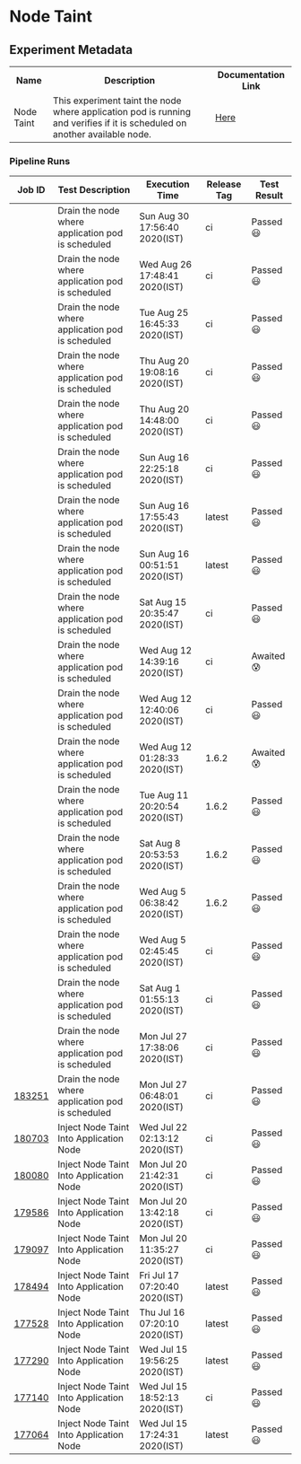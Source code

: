 # Node Taint

## Experiment Metadata

<table>
<tr>
<th> Name </th>
<th> Description </th>
<th> Documentation Link </th>
</tr>
<tr>
<td> Node Taint </td>
<td> This experiment taint the node where application pod is running and verifies if it is scheduled on another available node. </td>
<td>   <a href="https://docs.litmuschaos.io/docs/node-taint/"> Here </a> </td>
</tr> 
</table>

### Pipeline Runs


| Job ID |   Test Description         | Execution Time | Release Tag   | Test Result   |
 |---------|---------------------------| --------------|--------|--------|
|     <a href= "https://gitlab.mayadata.io/litmuschaos/litmus-e2e/-/jobs/"></a>           |  Drain the node where application pod is scheduled           | Sun Aug 30 17:56:40 2020(IST)  | ci | Passed :smiley: |
|     <a href= "https://gitlab.mayadata.io/litmuschaos/litmus-e2e/-/jobs/"></a>           |  Drain the node where application pod is scheduled           | Wed Aug 26 17:48:41 2020(IST)  | ci | Passed :smiley: |
|     <a href= "https://gitlab.mayadata.io/litmuschaos/litmus-e2e/-/jobs/"></a>           |  Drain the node where application pod is scheduled           | Tue Aug 25 16:45:33 2020(IST)  | ci | Passed :smiley: |
|     <a href= "https://gitlab.mayadata.io/litmuschaos/litmus-e2e/-/jobs/"></a>           |  Drain the node where application pod is scheduled           | Thu Aug 20 19:08:16 2020(IST)  | ci | Passed :smiley: |
|     <a href= "https://gitlab.mayadata.io/litmuschaos/litmus-e2e/-/jobs/"></a>           |  Drain the node where application pod is scheduled           | Thu Aug 20 14:48:00 2020(IST)  | ci | Passed :smiley: |
|     <a href= "https://gitlab.mayadata.io/litmuschaos/litmus-e2e/-/jobs/"></a>           |  Drain the node where application pod is scheduled           | Sun Aug 16 22:25:18 2020(IST)  | ci | Passed :smiley: |
|     <a href= "https://gitlab.mayadata.io/litmuschaos/litmus-e2e/-/jobs/"></a>           |  Drain the node where application pod is scheduled           | Sun Aug 16 17:55:43 2020(IST)  | latest | Passed :smiley: |
|     <a href= "https://gitlab.mayadata.io/litmuschaos/litmus-e2e/-/jobs/"></a>           |  Drain the node where application pod is scheduled           | Sun Aug 16 00:51:51 2020(IST)  | latest | Passed :smiley: |
|     <a href= "https://gitlab.mayadata.io/litmuschaos/litmus-e2e/-/jobs/"></a>           |  Drain the node where application pod is scheduled           | Sat Aug 15 20:35:47 2020(IST)  | ci | Passed :smiley: |
|     <a href= "https://gitlab.mayadata.io/litmuschaos/litmus-e2e/-/jobs/"></a>           |  Drain the node where application pod is scheduled           | Wed Aug 12 14:39:16 2020(IST)  | ci | Awaited :cold_sweat: |
|     <a href= "https://gitlab.mayadata.io/litmuschaos/litmus-e2e/-/jobs/"></a>           |  Drain the node where application pod is scheduled           | Wed Aug 12 12:40:06 2020(IST)  | ci | Passed :smiley: |
|     <a href= "https://gitlab.mayadata.io/litmuschaos/litmus-e2e/-/jobs/"></a>           |  Drain the node where application pod is scheduled           | Wed Aug 12 01:28:33 2020(IST)  | 1.6.2 | Awaited :cold_sweat: |
|     <a href= "https://gitlab.mayadata.io/litmuschaos/litmus-e2e/-/jobs/"></a>           |  Drain the node where application pod is scheduled           | Tue Aug 11 20:20:54 2020(IST)  | 1.6.2 | Passed :smiley: |
|     <a href= "https://gitlab.mayadata.io/litmuschaos/litmus-e2e/-/jobs/"></a>           |  Drain the node where application pod is scheduled           | Sat Aug  8 20:53:53 2020(IST)  | 1.6.2 | Passed :smiley: |
|     <a href= "https://gitlab.mayadata.io/litmuschaos/litmus-e2e/-/jobs/"></a>           |  Drain the node where application pod is scheduled           | Wed Aug  5 06:38:42 2020(IST)  | 1.6.2 | Passed :smiley: |
|     <a href= "https://gitlab.mayadata.io/litmuschaos/litmus-e2e/-/jobs/"></a>           |  Drain the node where application pod is scheduled           | Wed Aug  5 02:45:45 2020(IST)  | ci | Passed :smiley: |
|     <a href= "https://gitlab.mayadata.io/litmuschaos/litmus-e2e/-/jobs/"></a>           |  Drain the node where application pod is scheduled           | Sat Aug  1 01:55:13 2020(IST)  | ci | Passed :smiley: |
|     <a href= "https://gitlab.mayadata.io/litmuschaos/litmus-e2e/-/jobs/"></a>           |  Drain the node where application pod is scheduled           | Mon Jul 27 17:38:06 2020(IST)  | ci | Passed :smiley: |
|     <a href= "https://gitlab.mayadata.io/litmuschaos/litmus-e2e/-/jobs/183251">183251</a>           |  Drain the node where application pod is scheduled           | Mon Jul 27 06:48:01 2020(IST)  | ci | Passed :smiley: |
|     <a href= "https://gitlab.mayadata.io/litmuschaos/litmus-e2e/-/jobs/180703">180703</a>           |  Inject Node Taint Into Application Node           | Wed Jul 22 02:13:12 2020(IST)  | ci | Passed :smiley: |
|     <a href= "https://gitlab.mayadata.io/litmuschaos/litmus-e2e/-/jobs/180080">180080</a>           |  Inject Node Taint Into Application Node           | Mon Jul 20 21:42:31 2020(IST)  | ci | Passed :smiley: |
|     <a href= "https://gitlab.mayadata.io/litmuschaos/litmus-e2e/-/jobs/179586">179586</a>           |  Inject Node Taint Into Application Node           | Mon Jul 20 13:42:18 2020(IST)  | ci | Passed :smiley: |
|     <a href= "https://gitlab.mayadata.io/litmuschaos/litmus-e2e/-/jobs/179097">179097</a>           |  Inject Node Taint Into Application Node           | Mon Jul 20 11:35:27 2020(IST)  | ci | Passed :smiley: |
|     <a href= "https://gitlab.mayadata.io/litmuschaos/litmus-e2e/-/jobs/178494">178494</a>           |  Inject Node Taint Into Application Node           | Fri Jul 17 07:20:40 2020(IST)  | latest | Passed :smiley: |
|     <a href= "https://gitlab.mayadata.io/litmuschaos/litmus-e2e/-/jobs/177528">177528</a>           |  Inject Node Taint Into Application Node           | Thu Jul 16 07:20:10 2020(IST)  | latest | Passed :smiley: |
|     <a href= "https://gitlab.mayadata.io/litmuschaos/litmus-e2e/-/jobs/177290">177290</a>           |  Inject Node Taint Into Application Node           | Wed Jul 15 19:56:25 2020(IST)  | latest | Passed :smiley: |
|     <a href= "https://gitlab.mayadata.io/litmuschaos/litmus-e2e/-/jobs/177140">177140</a>           |  Inject Node Taint Into Application Node           | Wed Jul 15 18:52:13 2020(IST)  | ci | Passed :smiley: |
 |    <a href= "https://gitlab.mayadata.io/litmuschaos/litmus-e2e/-/jobs/177064">177064</a>   |  Inject Node Taint Into Application Node           |  Wed Jul 15 17:24:31 2020(IST)     |latest  |Passed :smiley:  |
